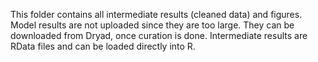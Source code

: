 This folder contains all intermediate results (cleaned data) and figures. Model results are not uploaded since they are too large. They can be downloaded from Dryad, once curation is done. Intermediate results are RData files and can be loaded directly into R.
